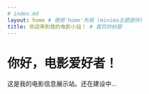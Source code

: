 ```yaml
---
# index.md
layout: home # 使用'home'布局 (minima主题提供)
title: 欢迎来到我的电影小站！ # 首页的标题
---
```

# 你好，电影爱好者！

这是我的电影信息展示站。还在建设中...